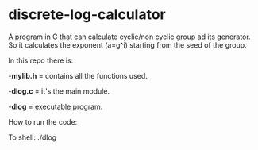# discrete-log-calculator

A program in C that can calculate cyclic/non cyclic group ad its generator. So it calculates the exponent (a=g^i) starting from the seed of the group.

In this repo there is:

-**mylib.h** = contains all the functions used.

-**dlog.c** = it's the main module.

-**dlog** = executable program.



How to run the code:

To shell: ./dlog
